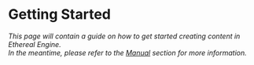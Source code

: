 # Getting Started
<!--
NOTE: This page should contain:
- Hero Project: Showcase for Ethereal Engine's content creation tools and workflows.
- Guide: Teaches a new user how to create and be comfortable with the Hero Project.
-->
_This page will contain a guide on how to get started creating content in Ethereal Engine._  
_In the meantime, please refer to the [Manual](/docs/manual/intro) section for more information._
